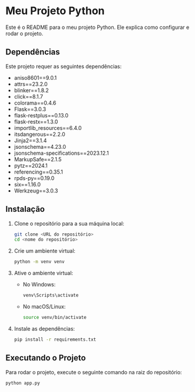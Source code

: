 # Meu Projeto Python

Este é o README para o meu projeto Python. Ele explica como configurar e rodar o projeto.

## Dependências

Este projeto requer as seguintes dependências:

- aniso8601==9.0.1
- attrs==23.2.0
- blinker==1.8.2
- click==8.1.7
- colorama==0.4.6
- Flask==3.0.3
- flask-restplus==0.13.0
- flask-restx==1.3.0
- importlib_resources==6.4.0
- itsdangerous==2.2.0
- Jinja2==3.1.4
- jsonschema==4.23.0
- jsonschema-specifications==2023.12.1
- MarkupSafe==2.1.5
- pytz==2024.1
- referencing==0.35.1
- rpds-py==0.19.0
- six==1.16.0
- Werkzeug==3.0.3

## Instalação

1. Clone o repositório para a sua máquina local:

    ```sh
    git clone <URL do repositório>
    cd <nome do repositório>
    ```

2. Crie um ambiente virtual:

    ```sh
    python -m venv venv
    ```

3. Ative o ambiente virtual:

    - No Windows:
    
        ```sh
        venv\Scripts\activate
        ```
    
    - No macOS/Linux:
    
        ```sh
        source venv/bin/activate
        ```

4. Instale as dependências:

    ```sh
    pip install -r requirements.txt
    ```

## Executando o Projeto

Para rodar o projeto, execute o seguinte comando na raiz do repositório:

```sh
python app.py

